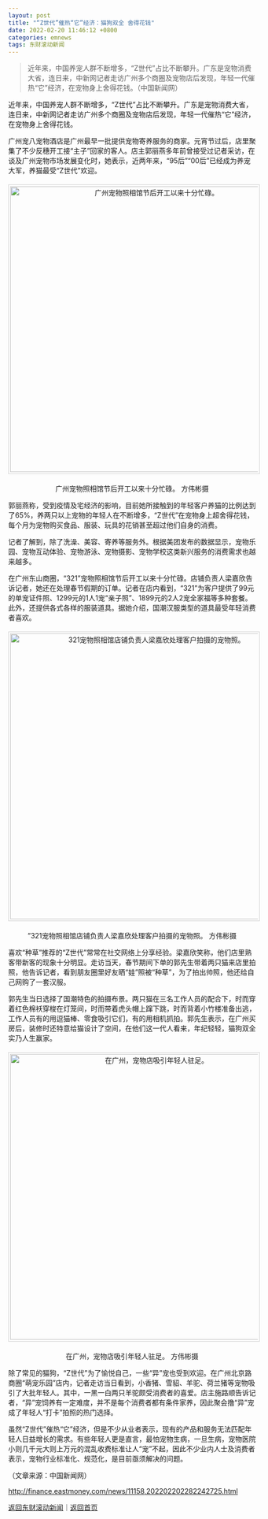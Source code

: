 ```yaml
---
layout: post
title: "“Z世代”催热“它”经济：猫狗双全 舍得花钱"
date: 2022-02-20 11:46:12 +0800
categories: emnews
tags: 东财滚动新闻
---
```

> 近年来，中国养宠人群不断增多，“Z世代”占比不断攀升。广东是宠物消费大省，连日来，中新网记者走访广州多个商圈及宠物店后发现，年轻一代催热“它”经济，在宠物身上舍得花钱。（中国新闻网）

<p>近年来，中国养宠人群不断增多，“Z世代”占比不断攀升。广东是宠物消费大省，连日来，中新网记者走访广州多个商圈及宠物店后发现，年轻一代催热“它”经济，在宠物身上舍得花钱。</p>
 <p>广州宠八宠物酒店是广州最早一批提供宠物寄养服务的商家。元宵节过后，店里聚集了不少反穗开工接“主子”回家的客人。店主郭丽燕多年前曾接受过记者采访，在谈及广州宠物市场发展变化时，她表示，近两年来，“95后”“00后”已经成为养宠大军，养猫最受“Z世代”欢迎。</p>
 <center><img src="https://dfscdn.dfcfw.com/download/D25308654795799667976_w700h525.jpg" alt="广州宠物照相馆节后开工以来十分忙碌。 " width="580" emheight="435" title="广州宠物照相馆节后开工以来十分忙碌。 " style="border:#d1d1d1 1px solid;padding:3px;margin:5px 0;" /></center><p align="center">广州宠物照相馆节后开工以来十分忙碌。 方伟彬摄</p><p>郭丽燕称，受到疫情及宅经济的影响，目前她所接触到的年轻客户养猫的比例达到了65%，养两只以上宠物的年轻人在不断增多，“Z世代”在宠物身上超舍得花钱，每个月为宠物购买食品、服装、玩具的花销甚至超过他们自身的消费。</p>
 <p>记者了解到，除了洗澡、美容、寄养等服务外。根据美团发布的数据显示，宠物乐园、宠物互动体验、宠物游泳、宠物摄影、宠物学校这类新兴服务的消费需求也越来越多。</p>
 <p>在广州东山商圈，“321”宠物照相馆节后开工以来十分忙碌。店铺负责人梁嘉欣告诉记者，她还在处理春节假期的订单。记者在店内看到，“321”为客户提供了99元的单宠证件照、1299元的1人1宠“亲子照”、1899元的2人2宠全家福等多种套餐。此外，还提供各式各样的服装道具。据她介绍，国潮汉服类型的道具最受年轻消费者喜欢。</p>
 <center><img src="https://dfscdn.dfcfw.com/download/D25062292376926270088_w700h525.jpg" alt="321宠物照相馆店铺负责人梁嘉欣处理客户拍摄的宠物照。 " width="580" emheight="435" title="321“宠物照相馆店铺负责人梁嘉欣处理客户拍摄的宠物照。 " style="border:#d1d1d1 1px solid;padding:3px;margin:5px 0;" /></center><p align="center">”321宠物照相馆店铺负责人梁嘉欣处理客户拍摄的宠物照。 方伟彬摄</p><p>喜欢“种草”推荐的“Z世代”常常在社交网络上分享经验。梁嘉欣笑称，他们店里熟客带新客的现象十分明显。走访当天，春节期间下单的郭先生带着两只猫来店里拍照，他告诉记者，看到朋友圈里好友晒“娃”照被“种草”，为了拍出帅照，他还给自己网购了一套汉服。</p>
 <p>郭先生当日选择了国潮特色的拍摄布景。两只猫在三名工作人员的配合下，时而穿着红色棉袄穿梭在灯笼间，时而带着虎头帽上蹿下跳，时而背着小竹楼准备出逃，工作人员有的用逗猫棒、零食吸引它们，有的用相机抓拍。郭先生表示，在广州买房后，装修时还特意给猫设计了空间，在他们这一代人看来，年纪轻轻，猫狗双全实乃人生赢家。</p>
 <center><img src="https://dfscdn.dfcfw.com/download/D25276946642083907620_w700h525.jpg" alt="在广州，宠物店吸引年轻人驻足。 " width="580" emheight="435" title="在广州，宠物店吸引年轻人驻足。 " style="border:#d1d1d1 1px solid;padding:3px;margin:5px 0;" /></center><p align="center">在广州，宠物店吸引年轻人驻足。 方伟彬摄</p><p>除了常见的猫狗，“Z世代”为了愉悦自己，一些“异”宠也受到欢迎。在广州北京路商圈“萌宠乐园”店内，记者走访当日看到，小香猪、雪貂、羊驼、荷兰猪等宠物吸引了大批年轻人。其中，一黑一白两只羊驼颇受消费者的喜爱。店主施路顺告诉记者，“异”宠饲养有一定难度，并不是每个消费者都有条件家养，因此聚会撸“异”宠成了年轻人“打卡”拍照的热门选择。</p>
 <p>虽然“Z世代”催热“它”经济，但是不少从业者表示，现有的产品和服务无法匹配年轻人日益增长的需求。有些年轻人更是直言，最怕宠物生病，一旦生病，宠物医院小则几千元大则上万元的混乱收费标准让人“宠”不起，因此不少业内人士及消费者表示，宠物行业标准化、规范化，是目前亟须解决的问题。</p><p class="em_media">（文章来源：中国新闻网）</p>

<http://finance.eastmoney.com/news/11158,202202202282242725.html>

[返回东财滚动新闻](//finews.withounder.com/emnews/)｜[返回首页](//finews.withounder.com/)